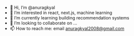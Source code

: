 - 👋 Hi, I’m @anuragkyal
- 👀 I’m interested in react, next.js, machine learning
- 🌱 I’m currently learning building recommendation systems
- 💞️ I’m looking to collaborate on ...
- 📫 How to reach me: email anuragkyal2008@gmail.com

<!---
anuragkyal/anuragkyal is a ✨ special ✨ repository because its `README.md` (this file) appears on your GitHub profile.
You can click the Preview link to take a look at your changes.
--->
